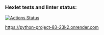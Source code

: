 ### Hexlet tests and linter status:
[![Actions Status](https://github.com/Yagamama/python-project-83/actions/workflows/hexlet-check.yml/badge.svg)](https://github.com/Yagamama/python-project-83/actions)

https://python-project-83-23k2.onrender.com 

